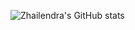 ![Zhailendra's GitHub stats](https://github-readme-stats.vercel.app/api?username=Zhailendra&show_icons=true&theme=tokyonight)
